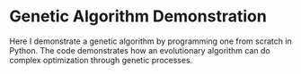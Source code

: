 # Genetic Algorithm Demonstration
Here I demonstrate a genetic algorithm by programming one from scratch in Python. The code demonstrates how an evolutionary algorithm can do complex optimization through genetic processes.
